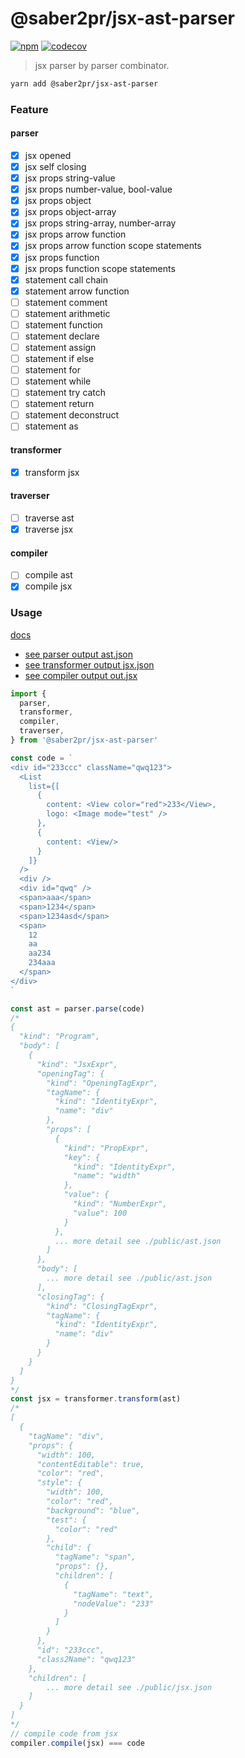 # @saber2pr/jsx-ast-parser

[![npm](https://img.shields.io/npm/v/@saber2pr/jsx-ast-parser.svg?color=blue)](https://www.npmjs.com/package/@saber2pr/jsx-ast-parser)
[![codecov](https://codecov.io/gh/Saber2pr/jsx-ast-parser/branch/master/graph/badge.svg?token=DI9E88OIZU)](https://codecov.io/gh/Saber2pr/jsx-ast-parser)

> jsx parser by parser combinator.

```bash
yarn add @saber2pr/jsx-ast-parser
```

### Feature

#### parser

- [x] jsx opened
- [x] jsx self closing
- [x] jsx props string-value
- [x] jsx props number-value, bool-value
- [x] jsx props object
- [x] jsx props object-array
- [x] jsx props string-array, number-array
- [x] jsx props arrow function
- [x] jsx props arrow function scope statements
- [x] jsx props function
- [x] jsx props function scope statements
- [x] statement call chain
- [x] statement arrow function
- [ ] statement comment
- [ ] statement arithmetic
- [ ] statement function
- [ ] statement declare
- [ ] statement assign
- [ ] statement if else
- [ ] statement for
- [ ] statement while
- [ ] statement try catch
- [ ] statement return
- [ ] statement deconstruct
- [ ] statement as

#### transformer

- [x] transform jsx

#### traverser

- [ ] traverse ast
- [x] traverse jsx

#### compiler

- [ ] compile ast
- [x] compile jsx

### Usage

[docs](https://saber2pr.top/jsx-ast-parser/)

- [see parser output ast.json](./public/ast.json)
- [see transformer output jsx.json](./public/jsx.json)
- [see compiler output out.jsx](./public/out.jsx)

```ts
import {
  parser,
  transformer,
  compiler,
  traverser,
} from '@saber2pr/jsx-ast-parser'

const code = `
<div id="233ccc" className="qwq123">
  <List
    list={[
      {
        content: <View color="red">233</View>,
        logo: <Image mode="test" />
      },
      {
        content: <View/>
      }
    ]}
  />
  <div />
  <div id="qwq" />
  <span>aaa</span>
  <span>1234</span>
  <span>1234asd</span>
  <span>
    12
    aa
    aa234
    234aaa
  </span>
</div>
`

const ast = parser.parse(code)
/*
{
  "kind": "Program",
  "body": [
    {
      "kind": "JsxExpr",
      "openingTag": {
        "kind": "OpeningTagExpr",
        "tagName": {
          "kind": "IdentityExpr",
          "name": "div"
        },
        "props": [
          {
            "kind": "PropExpr",
            "key": {
              "kind": "IdentityExpr",
              "name": "width"
            },
            "value": {
              "kind": "NumberExpr",
              "value": 100
            }
          },
          ... more detail see ./public/ast.json
        ]
      },
      "body": [
        ... more detail see ./public/ast.json
      ],
      "closingTag": {
        "kind": "ClosingTagExpr",
        "tagName": {
          "kind": "IdentityExpr",
          "name": "div"
        }
      }
    }
  ]
}
*/
const jsx = transformer.transform(ast)
/*
[
  {
    "tagName": "div",
    "props": {
      "width": 100,
      "contentEditable": true,
      "color": "red",
      "style": {
        "width": 100,
        "color": "red",
        "background": "blue",
        "test": {
          "color": "red"
        },
        "child": {
          "tagName": "span",
          "props": {},
          "children": [
            {
              "tagName": "text",
              "nodeValue": "233"
            }
          ]
        }
      },
      "id": "233ccc",
      "class2Name": "qwq123"
    },
    "children": [
        ... more detail see ./public/jsx.json
    ]
  }
]
*/
// compile code from jsx
compiler.compile(jsx) === code
```
